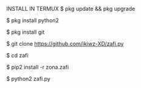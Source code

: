 INSTALL IN TERMUX
$ pkg update && pkg upgrade 

$ pkg install python2 

$ pkg install git 

$ git clone https://github.com/ikiwz-XD/zafi.py

$ cd zafi 

$ pip2 install -r zona.zafi 

$ python2 zafi.py 

